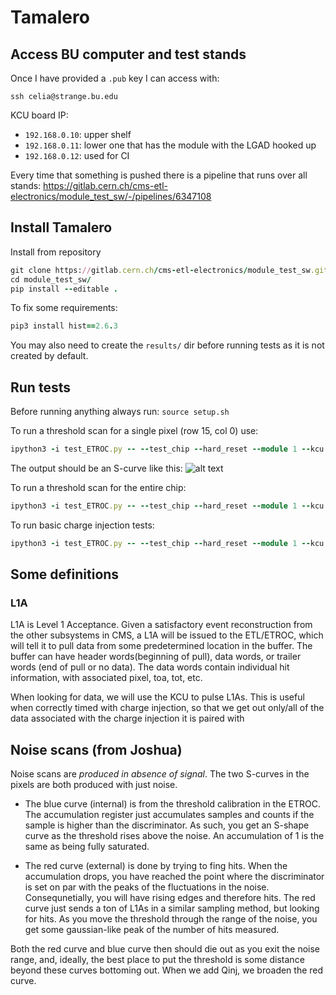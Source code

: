 # Tamalero

## Access BU computer and test stands

Once I have provided a `.pub` key I can access with:

```
ssh celia@strange.bu.edu
```

KCU board IP:

  - `192.168.0.10`: upper shelf
  - `192.168.0.11`: lower one that has the module with the LGAD hooked up
  - `192.168.0.12`: used for CI

Every time that something is pushed there is a pipeline that runs over all stands:
https://gitlab.cern.ch/cms-etl-electronics/module_test_sw/-/pipelines/6347108



## Install Tamalero

Install from repository

```ruby
git clone https://gitlab.cern.ch/cms-etl-electronics/module_test_sw.git
cd module_test_sw/
pip install --editable .
```

To fix some requirements:

```ruby
pip3 install hist==2.6.3
```

You may also need to create the `results/` dir before running tests as it is not created by default.

## Run tests

Before running anything always run: `source setup.sh`

To run a threshold scan for a single pixel (row 15, col 0) use:
 
```ruby
ipython3 -i test_ETROC.py -- --test_chip --hard_reset --module 1 --kcu 192.168.0.10 --configuration modulev0 --scan internal --row 15 --col 0
```

The output should be an S-curve like this:
![alt text](https://github.com/CeliaFernandez/HowTo/tree/main/HEP/MTD/ETL/Tamalero/pngs/scan_internal_row_15_col_0_20231016_172239.png)


To run a threshold scan for the entire chip:

```ruby
ipython3 -i test_ETROC.py -- --test_chip --hard_reset --module 1 --kcu 192.168.0.10 --configuration modulev0 --scan full
```

To run basic charge injection tests:

```ruby
ipython3 -i test_ETROC.py -- --test_chip --hard_reset --module 1 --kcu 192.168.0.10 --configuration modulev0 --qinj
```

## Some definitions

### L1A

L1A is Level 1 Acceptance. Given a satisfactory event reconstruction from the other subsystems in CMS, a L1A will be issued to the ETL/ETROC, which will tell it to pull data from some predetermined location in the buffer. The buffer can have header words(beginning of pull), data words, or trailer words (end of pull or no data). The data words contain individual hit information, with associated pixel, toa, tot, etc.

When looking for data, we will use the KCU to pulse L1As. This is useful when correctly timed with charge injection, so that we get out only/all of the data associated with the charge injection it is paired with

## Noise scans (from Joshua)

Noise scans are *produced in absence of signal*.
The two S-curves in the pixels are both produced with just noise.

- The blue curve (internal) is from the threshold calibration in the ETROC.
The accumulation register just accumulates samples and counts if the sample is higher than the discriminator. As such, you get an S-shape curve as the threshold rises above the noise. An accumulation of 1 is the same as being fully saturated.

- The red curve (external) is done by trying to fing hits. When the accumulation drops, you have reached the point where the discriminator is set on par with the peaks of the  fluctuations in the noise. Consequnetially, you will have rising edges and therefore hits. The red curve just sends a ton of L1As in a similar sampling method, but looking for hits. As you move the threshold through the range of the noise, you get some gaussian-like peak of the number of hits measured. 

Both the red curve and blue curve then should die out as you exit the noise range, and, ideally, the best place to put the threshold is some distance beyond these curves bottoming out.
When we add Qinj, we broaden the red curve.







